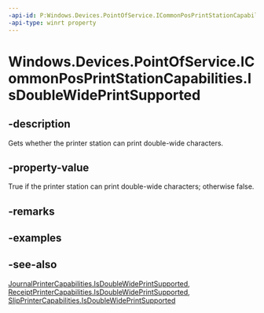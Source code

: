 ----api-id: P:Windows.Devices.PointOfService.ICommonPosPrintStationCapabilities.IsDoubleWidePrintSupported
-api-type: winrt property
---<!-- Property syntaxpublic bool IsDoubleWidePrintSupported { get; }--># Windows.Devices.PointOfService.ICommonPosPrintStationCapabilities.IsDoubleWidePrintSupported## -descriptionGets whether the printer station can print double-wide characters.## -property-valueTrue if the printer station can print double-wide characters; otherwise false.## -remarks## -examples## -see-also[JournalPrinterCapabilities.IsDoubleWidePrintSupported](journalprintercapabilities_isdoublewideprintsupported.md), [ReceiptPrinterCapabilities.IsDoubleWidePrintSupported](receiptprintercapabilities_isdoublewideprintsupported.md), [SlipPrinterCapabilities.IsDoubleWidePrintSupported](slipprintercapabilities_isdoublewideprintsupported.md)